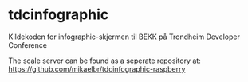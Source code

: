 tdcinfographic
==============

Kildekoden for infographic-skjermen til BEKK på Trondheim Developer Conference

The scale server can be found as a seperate repository at: https://github.com/mikaelbr/tdcinfographic-raspberry
